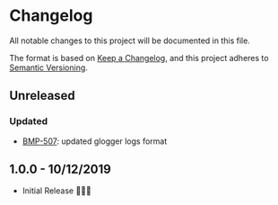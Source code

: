 # Changelog

All notable changes to this project will be documented in this file.

The format is based on [Keep a Changelog](https://keepachangelog.com/en/1.0.0/),
and this project adheres to [Semantic Versioning](https://semver.org/spec/v2.0.0.html).

## Unreleased

### Updated

- [BMP-507](https://makeitapp.atlassian.net/browse/BMP-507): updated glogger logs format

## 1.0.0 - 10/12/2019

- Initial Release 🎉🎉🎉
